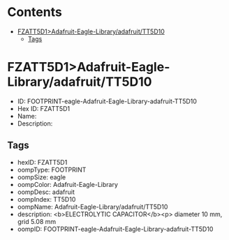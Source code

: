 



Contents
========

* [FZATT5D1>Adafruit-Eagle-Library/adafruit/TT5D10](#fzatt5d1adafruit-eagle-libraryadafruittt5d10)
	* [Tags](#tags)

# FZATT5D1>Adafruit-Eagle-Library/adafruit/TT5D10

- ID: FOOTPRINT-eagle-Adafruit-Eagle-Library-adafruit-TT5D10
- Hex ID: FZATT5D1
- Name: 
- Description: 

## Tags

- hexID: FZATT5D1
- oompType: FOOTPRINT
- oompSize: eagle
- oompColor: Adafruit-Eagle-Library
- oompDesc: adafruit
- oompIndex: TT5D10
- oompName: Adafruit-Eagle-Library/adafruit/TT5D10
- description: &lt;b&gt;ELECTROLYTIC CAPACITOR&lt;/b&gt;&lt;p&gt;
diameter 10 mm, grid 5.08 mm
- oompID: FOOTPRINT-eagle-Adafruit-Eagle-Library-adafruit-TT5D10
